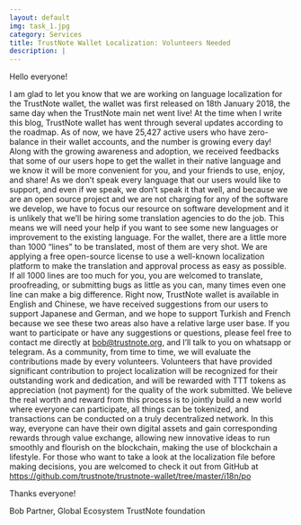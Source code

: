 ```yaml
---
layout: default
img: task_1.jpg
category: Services
title: TrustNote Wallet Localization: Volunteers Needed
description: |
---
```


Hello everyone!

I am glad to let you know that we are working on language localization for the TrustNote wallet, the wallet was first released on 18th January 2018, the same day when the TrustNote main net went live!
At the time when I write this blog, TrustNote wallet has went through several updates according to the roadmap. As of now, we have 25,427 active users who have zero-balance in their wallet accounts, and the number is growing every day! 
Along with the growing awareness and adoption, we received feedbacks that some of our users hope to get the wallet in their native language and we know it will be more convenient for you, and your friends to use, enjoy, and share!
As we don’t speak every language that our users would like to support, and even if we speak, we don’t speak it that well, and because we are an open source project and we are not charging for any of the software we develop, we have to focus our resource on software development and it is unlikely that we’ll be hiring some translation agencies to do the job. This means we will need your help if you want to see some new languages or improvement to the existing language.
For the wallet, there are a little more than 1000 “lines” to be translated, most of them are very shot. We are applying a free open-source license to use a well-known localization platform to make the translation and approval process as easy as possible. If all 1000 lines are too much for you, you are welcomed to translate, proofreading, or submitting bugs as little as you can, many times even one line can make a big difference. 
Right now, TrustNote wallet is available in English and Chinese, we have received suggestions from our users to support Japanese and German, and we hope to support Turkish and French because we see these two areas also have a relative large user base. 
If you want to participate or have any suggestions or questions, please feel free to contact me directly at bob@trustnote.org, and I’ll talk to you on whatsapp or telegram. 
As a community, from time to time, we will evaluate the contributions made by every volunteers. Volunteers that have provided significant contribution to project localization will be recognized for their outstanding work and dedication, and will be rewarded with TTT tokens as appreciation (not payment) for the quality of the work submitted.  We believe the real worth and reward from this process is to jointly build a new world where everyone can participate, all things can be tokenized, and transactions can be conducted on a truly decentralized network. In this way, everyone can have their own digital assets and gain corresponding rewards through value exchange, allowing new innovative ideas to run smoothly and flourish on the blockchain, making the use of blockchain a lifestyle.
For those who want to take a look at the localization file before making decisions, you are welcomed to check it out from GitHub at https://github.com/trustnote/trustnote-wallet/tree/master/i18n/po

Thanks everyone!

Bob
Partner, Global Ecosystem
TrustNote foundation
